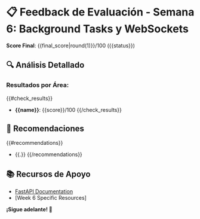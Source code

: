 # 📋 Feedback de Evaluación - Semana 6: Background Tasks y WebSockets

**Score Final**: {{final_score|round(1)}}/100 ({{status}})

## 🔍 Análisis Detallado

### Resultados por Área:
{{#check_results}}
- **{{name}}**: {{score}}/100
{{/check_results}}

## 🎯 Recomendaciones

{{#recommendations}}
- {{.}}
{{/recommendations}}

## 📚 Recursos de Apoyo

- [FastAPI Documentation](https://fastapi.tiangolo.com/)
- [Week 6 Specific Resources]

**¡Sigue adelante! 🚀**
